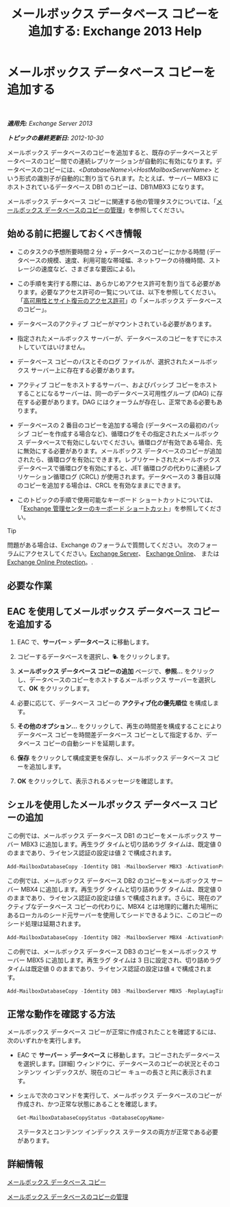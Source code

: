 ﻿---
title: 'メールボックス データベース コピーを追加する: Exchange 2013 Help'
TOCTitle: メールボックス データベース コピーを追加する
ms:assetid: 784bf48f-8af5-422c-a63f-2f01fc0cf151
ms:mtpsurl: https://technet.microsoft.com/ja-jp/library/Dd298080(v=EXCHG.150)
ms:contentKeyID: 48269680
ms.date: 05/23/2018
mtps_version: v=EXCHG.150
ms.translationtype: MT
---

# メールボックス データベース コピーを追加する

 

_**適用先:** Exchange Server 2013_

_**トピックの最終更新日:** 2012-10-30_

メールボックス データベースのコピーを追加すると、既存のデータベースとデータベースのコピー間での連続レプリケーションが自動的に有効になります。データベースのコピーには、\<*DatabaseName*\>\\\<*HostMailboxServerName*\> という形式の識別子が自動的に割り当てられます。たとえば、サーバー MBX3 にホストされているデータベース DB1 のコピーは、DB1\\MBX3 になります。

メールボックス データベース コピーに関連する他の管理タスクについては、「[メールボックス データベースのコピーの管理](managing-mailbox-database-copies-exchange-2013-help.md)」を参照してください。

## 始める前に把握しておくべき情報

  - このタスクの予想所要時間:2 分 + データベースのコピーにかかる時間 (データベースの規模、速度、利用可能な帯域幅、ネットワークの待機時間、ストレージの速度など、さまざまな要因による)。

  - この手順を実行する際には、あらかじめアクセス許可を割り当てる必要があります。必要なアクセス許可の一覧については、以下を参照してください。「[高可用性とサイト復元のアクセス許可](high-availability-and-site-resilience-permissions-exchange-2013-help.md)」の「メールボックス データベースのコピー」。

  - データベースのアクティブ コピーがマウントされている必要があります。

  - 指定されたメールボックス サーバーが、データベースのコピーをすでにホストしていてはいけません。

  - データベース コピーのパスとそのログ ファイルが、選択されたメールボックス サーバー上に存在する必要があります。

  - アクティブ コピーをホストするサーバー、およびパッシブ コピーをホストすることになるサーバーは、同一のデータベース可用性グループ (DAG) に存在する必要があります。DAG にはクォーラムが存在し、正常である必要もあります。

  - データベースの 2 番目のコピーを追加する場合 (データベースの最初のパッシブ コピーを作成する場合など)、循環ログをその指定されたメールボックス データベースで有効にしないでください。循環ログが有効である場合、先に無効にする必要があります。メールボックス データベースのコピーが追加されたら、循環ログを有効にできます。レプリケートされたメールボックス データベースで循環ログを有効にすると、JET 循環ログの代わりに連続レプリケーション循環ログ (CRCL) が使用されます。データベースの 3 番目以降のコピーを追加する場合は、CRCL を有効なままにできます。

  - このトピックの手順で使用可能なキーボード ショートカットについては、「[Exchange 管理センターのキーボード ショートカット](keyboard-shortcuts-in-the-exchange-admin-center-exchange-online-protection-help.md)」を参照してください。


> [!TIP]
> 問題がある場合は、Exchange のフォーラムで質問してください。 次のフォーラムにアクセスしてください。<A href="https://go.microsoft.com/fwlink/p/?linkid=60612">Exchange Server</A>、 <A href="https://go.microsoft.com/fwlink/p/?linkid=267542">Exchange Online</A>、 または <A href="https://go.microsoft.com/fwlink/p/?linkid=285351">Exchange Online Protection</A>。.



## 必要な作業

## EAC を使用してメールボックス データベース コピーを追加する

1.  EAC で、<strong>サーバー</strong> \> <strong>データベース</strong> に移動します。

2.  コピーするデータベースを選択し、![データベース コピーの追加](images/Dd298080.435c15ff-abf2-4de8-b280-f053db1afa13(EXCHG.150).gif "データベース コピーの追加") をクリックします。

3. <strong>メールボックス データベース コピーの追加</strong> ページで、<strong>参照...</strong> をクリックし、データベースのコピーをホストするメールボックス サーバーを選択して、<strong>OK</strong> をクリックします。

4.  必要に応じて、データベース コピーの <strong>アクティブ化の優先順位</strong> を構成します。

5.  <strong>その他のオプション…</strong> をクリックして、再生の時間差を構成することによりデータベース コピーを時間差データベース コピーとして指定するか、データベース コピーの自動シードを延期します。

6.  <strong>保存</strong> をクリックして構成変更を保存し、メールボックス データベース コピーを追加します。

7.  <strong>OK</strong> をクリックして、表示されるメッセージを確認します。

## シェルを使用したメールボックス データベース コピーの追加

この例では、メールボックス データベース DB1 のコピーをメールボックス サーバー MBX3 に追加します。再生ラグ タイムと切り詰めラグ タイムは、既定値 0 のままであり、ライセンス認証の設定は値 2 で構成されます。

```powershell
Add-MailboxDatabaseCopy -Identity DB1 -MailboxServer MBX3 -ActivationPreference 2
```

この例では、メールボックス データベース DB2 のコピーをメールボックス サーバー MBX4 に追加します。再生ラグ タイムと切り詰めラグ タイムは、既定値 0 のままであり、ライセンス認証の設定は値 `5` で構成されます。さらに、現在のアクティブなデータベース コピーの代わりに、MBX4 とは地理的に離れた場所にあるローカルのシード元サーバーを使用してシードできるように、このコピーのシード処理は延期されます。

```powershell
Add-MailboxDatabaseCopy -Identity DB2 -MailboxServer MBX4 -ActivationPreference 5 -SeedingPostponed
```

この例では、メールボックス データベース DB3 のコピーをメールボックス サーバー MBX5 に追加します。再生ラグ タイムは 3 日に設定され、切り詰めラグ タイムは既定値 0 のままであり、ライセンス認証の設定は値 `4` で構成されます。

```powershell
Add-MailboxDatabaseCopy -Identity DB3 -MailboxServer MBX5 -ReplayLagTime 3.00:00:00 -ActivationPreference 4
```

## 正常な動作を確認する方法

メールボックス データベース コピーが正常に作成されたことを確認するには、次のいずれかを実行します。

  - EAC で <strong>サーバー</strong> \> <strong>データベース</strong> に移動します。コピーされたデータベースを選択します。\[詳細\] ウィンドウに、データベースのコピーの状況とそのコンテンツ インデックスが、現在のコピー キューの長さと共に表示されます。

  - シェルで次のコマンドを実行して、メールボックス データベースのコピーが作成され、かつ正常な状態にあることを確認します。
    
    ```powershell
	Get-MailboxDatabaseCopyStatus <DatabaseCopyName>
	```
    
    ステータスとコンテンツ インデックス ステータスの両方が正常である必要があります。

## 詳細情報

[メールボックス データベース コピー](mailbox-database-copies-exchange-2013-help.md)

[メールボックス データベースのコピーの管理](managing-mailbox-database-copies-exchange-2013-help.md)

